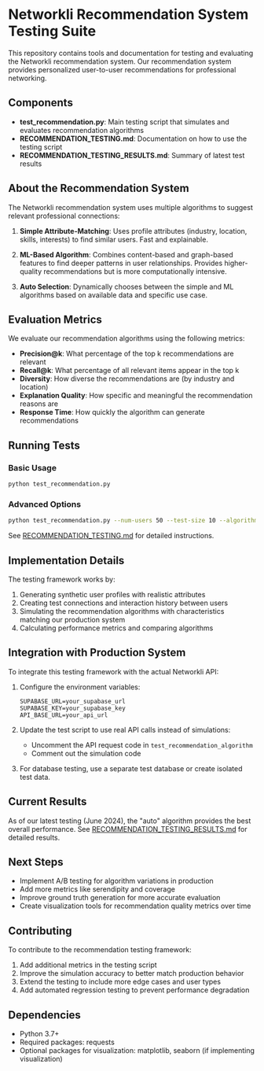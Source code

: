 # Networkli Recommendation System Testing Suite

This repository contains tools and documentation for testing and evaluating the Networkli recommendation system. Our recommendation system provides personalized user-to-user recommendations for professional networking.

## Components

- **test_recommendation.py**: Main testing script that simulates and evaluates recommendation algorithms
- **RECOMMENDATION_TESTING.md**: Documentation on how to use the testing script
- **RECOMMENDATION_TESTING_RESULTS.md**: Summary of latest test results

## About the Recommendation System

The Networkli recommendation system uses multiple algorithms to suggest relevant professional connections:

1. **Simple Attribute-Matching**: Uses profile attributes (industry, location, skills, interests) to find similar users. Fast and explainable.

2. **ML-Based Algorithm**: Combines content-based and graph-based features to find deeper patterns in user relationships. Provides higher-quality recommendations but is more computationally intensive.

3. **Auto Selection**: Dynamically chooses between the simple and ML algorithms based on available data and specific use case.

## Evaluation Metrics

We evaluate our recommendation algorithms using the following metrics:

- **Precision@k**: What percentage of the top k recommendations are relevant
- **Recall@k**: What percentage of all relevant items appear in the top k
- **Diversity**: How diverse the recommendations are (by industry and location)
- **Explanation Quality**: How specific and meaningful the recommendation reasons are
- **Response Time**: How quickly the algorithm can generate recommendations

## Running Tests

### Basic Usage

```bash
python test_recommendation.py
```

### Advanced Options

```bash
python test_recommendation.py --num-users 50 --test-size 10 --algorithms simple,ml
```

See [RECOMMENDATION_TESTING.md](RECOMMENDATION_TESTING.md) for detailed instructions.

## Implementation Details

The testing framework works by:

1. Generating synthetic user profiles with realistic attributes
2. Creating test connections and interaction history between users
3. Simulating the recommendation algorithms with characteristics matching our production system
4. Calculating performance metrics and comparing algorithms

## Integration with Production System

To integrate this testing framework with the actual Networkli API:

1. Configure the environment variables:
   ```
   SUPABASE_URL=your_supabase_url
   SUPABASE_KEY=your_supabase_key
   API_BASE_URL=your_api_url
   ```

2. Update the test script to use real API calls instead of simulations:
   - Uncomment the API request code in `test_recommendation_algorithm`
   - Comment out the simulation code

3. For database testing, use a separate test database or create isolated test data.

## Current Results

As of our latest testing (June 2024), the "auto" algorithm provides the best overall performance. See [RECOMMENDATION_TESTING_RESULTS.md](RECOMMENDATION_TESTING_RESULTS.md) for detailed results.

## Next Steps

- Implement A/B testing for algorithm variations in production
- Add more metrics like serendipity and coverage
- Improve ground truth generation for more accurate evaluation
- Create visualization tools for recommendation quality metrics over time

## Contributing

To contribute to the recommendation testing framework:

1. Add additional metrics in the testing script
2. Improve the simulation accuracy to better match production behavior
3. Extend the testing to include more edge cases and user types
4. Add automated regression testing to prevent performance degradation

## Dependencies

- Python 3.7+
- Required packages: requests
- Optional packages for visualization: matplotlib, seaborn (if implementing visualization) 